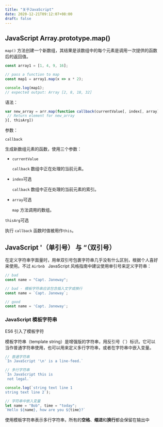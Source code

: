 ```yaml
---
title: "关于JavaScript"
date: 2020-12-21T09:12:07+08:00
draft: false
---
```


## JavaScript Array.prototype.map()

`map()` 方法创建一个新数组，其结果是该数组中的每个元素是调用一次提供的函数后的返回值。

```javascript
const array1 = [1, 4, 9, 16];

// pass a function to map
const map1 = array1.map(x => x * 2);

console.log(map1);
// expected output: Array [2, 8, 18, 32]
```

语法：

```javascript
var new_array = arr.map(function callback(currentValue[, index[, array]]) {
 // Return element for new_array 
}[, thisArg])
```

参数：

```
callback
```

生成新数组元素的函数，使用三个参数：

- `currentValue`

  `callback` 数组中正在处理的当前元素。

- `index`可选

  `callback` 数组中正在处理的当前元素的索引。

- `array`可选

  `map` 方法调用的数组。

`thisArg`可选

执行 `callback` 函数时值被用作`this`。

## JavaScript '（单引号） 与 “（双引号）

在定义字符串字面量时，用单双引号包裹字符串几乎没有什么区别，根据个人喜好来使用。不过 `Airbnb `  JavaScript 风格指南中建议使用单引号来定义字符串：

```javascript
// bad
const name = "Capt. Janeway";

// bad - 模板字符串应该包含插入文字或换行
const name = `Capt. Janeway`;

// good
const name = 'Capt. Janeway';
```

### JavaScript 模板字符串

ES6 引入了模板字符

模板字符串（template string）是增强版的字符串，用反引号（`）标识。它可以当作普通字符串使用，也可以用来定义多行字符串，或者在字符串中嵌入变量。

```javascript
// 普通字符串
`In JavaScript '\n' is a line-feed.`

// 多行字符串
`In JavaScript this is
 not legal.`

console.log(`string text line 1
string text line 2`);

// 字符串中嵌入变量
let name = "Bob", time = "today";
`Hello ${name}, how are you ${time}?`
```

使用模板字符串表示多行字符串，所有的**空格**、**缩进**和**换行**都会保留在输出中

